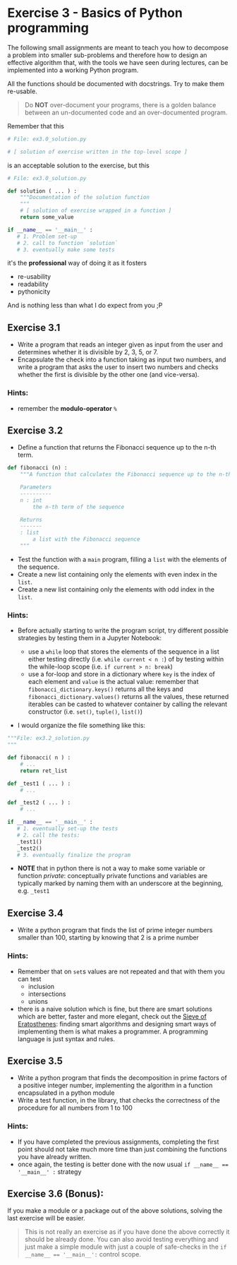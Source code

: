 # Exercise 3 - Basics of Python programming

The following small assignments are meant to teach you how to decompose a problem into smaller sub-problems and therefore how to design an effective algorithm that, with the tools we have seen during lectures, can be implemented into a working Python program.

All the functions should be documented with docstrings. Try to make them re-usable.

> Do **NOT** over-document your programs, there is a golden balance between an un-documented code and an over-documented program.

Remember that this

```python
# File: ex3.0_solution.py

# [ solution of exercise written in the top-level scope ]
```

is an acceptable solution to the exercise, but this

```python
# File: ex3.0_solution.py

def solution ( ... ) :
    """Documentation of the solution function
    """
    # [ solution of exercise wrapped in a function ]
    return some_value

if __name__ == '__main__' :
   # 1. Problem set-up
   # 2. call to function `solution`
   # 3. eventually make some tests
```

it's the **professional** way of doing it as it fosters
* re-usability
* readability
* pythonicity

And is nothing less than what I do expect from you ;P

## Exercise 3.1

* Write a program that reads an integer given as input from the user and determines whether it is divisible by 2, 3, 5, or 7.
* Encapsulate the check into a function taking as input two numbers, and write a program that asks the user to insert two numbers and checks whether the first is divisible by the other one (and vice-versa).

### Hints:

* remember the **modulo-operator** ``%``

## Exercise 3.2

* Define a function that returns the Fibonacci sequence up to the n-th term.

```python
def fibonacci (n) :
    """A function that calculates the Fibonacci sequence up to the n-th term

    Parameters
    ----------
    n : int 
        the n-th term of the sequence

    Returns
    -------
    : list
        a list with the Fibonacci sequence
    """
```
* Test the function with a `main` program, filling a `list` with the elements of the sequence.
* Create a new list containing only the elements with even index in the `list`.  
* Create a new list containing only the elements with odd index in the `list`.

### Hints:

* Before actually starting to write the program script, try different possible strategies by testing them in a Jupyter Notebook:
  - use a `while` loop that stores the elements of the sequence in a list either testing directly (i.e. ``while current < n :``) of by testing within the while-loop scope (i.e. ``if current > n: break``)
  - use a for-loop and store in a dictionary where ``key`` is the index of each element and ``value`` is the actual value: remember that ``fibonacci_dictionary.keys()`` returns all the keys and ``fibonacci_dictionary.values()`` returns all the values, these returned iterables can be casted to whatever container by calling the relevant constructor (i.e. ``set()``, ``tuple()``, ``list()``)

* I would organize the file something like this:

```python
"""File: ex3.2_solution.py
"""

def fibonacci( n ) :
    # ...
    return ret_list

def _test1 ( ... ) :
    # ...

def _test2 ( ... ) :
    # ...

if __name__ == '__main__' :
   # 1. eventually set-up the tests
   # 2. call the tests:
   _test1()
   _test2()
   # 3. eventually finalize the program
```

* **NOTE** that in python there is not a way to make some variable or function _private_: conceptually private functions and variables are typically marked by naming them with an underscore at the beginning, e.g. ``_test1``

## Exercise 3.4

* Write a python program that finds the list of prime integer numbers smaller than 100, starting by knowing that 2 is a prime number

### Hints:

* Remember that on ``set``s values are not repeated and that with them you can test
  - inclusion
  - intersections
  - unions
* there is a naive solution which is fine, but there are smart solutions which are better, faster and more elegant, check out the [Sieve of Eratosthenes](https://en.wikipedia.org/wiki/Sieve_of_Eratosthenes): finding smart algorithms and designing smart ways of implementing them is what makes a programmer. A programming language is just syntax and rules.

## Exercise 3.5

* Write a python program that finds the decomposition in prime factors of a positive integer number, implementing the algorithm in a function encapsulated in a python module
* Write a test function, in the library, that checks the correctness of the procedure for all numbers from 1 to 100  

### Hints:

* If you have completed the previous assignments, completing the first point should not take much more time than just combining the functions you have already written.
* once again, the testing is better done with the now usual ``if __name__ == '__main__' :`` strategy

## Exercise 3.6 (Bonus):

If you make a module or a package out of the above solutions, solving the last exercise will be easier.

> This is not really an exercise as if you have done the above correctly it should be already done.
> You can also avoid testing everything and just make a simple module with just a couple of safe-checks in the ``if __name__ == '__main__':`` control scope.
